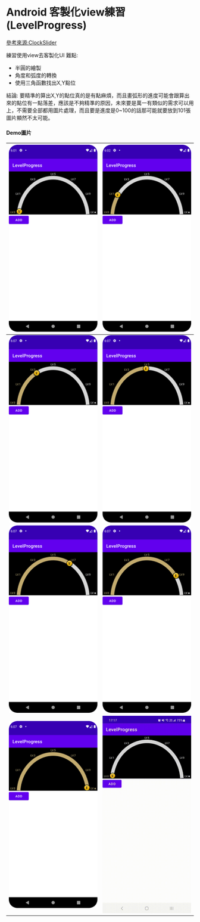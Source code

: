 # Android 客製化view練習(LevelProgress)

[參考來源:ClockSlider](https://github.com/a1573595/ClockSlider)

練習使用view去客製化UI
難點:
* 半圓的繪製
* 角度和弧度的轉換
* 使用三角函數找出X,Y點位

結論:
要精準的算出X,Y的點位真的是有點麻煩，而且畫弧形的進度可能會跟算出來的點位有一點落差，應該是不夠精準的原因，未來要是萬一有類似的需求可以用上，不需要全部都用圖片處理，而且要是進度是0~100的話那可能就要放到101張圖片顯然不太可能。

#### Demo圖片
| ![](https://github.com/CiaShangLin/ShangCustomViewPractice/blob/main/levelprogress/image/LV0.png) | ![](https://github.com/CiaShangLin/ShangCustomViewPractice/blob/main/levelprogress/image/LV1.png) | 
| -------- | -------- |
| ![](https://github.com/CiaShangLin/ShangCustomViewPractice/blob/main/levelprogress/image/LV3.png)    | ![](https://github.com/CiaShangLin/ShangCustomViewPractice/blob/main/levelprogress/image/LV5.png)    |
| ![](https://github.com/CiaShangLin/ShangCustomViewPractice/blob/main/levelprogress/image/LV7.png)| ![](https://github.com/CiaShangLin/ShangCustomViewPractice/blob/main/levelprogress/image/LV9.png)|
| ![](https://github.com/CiaShangLin/ShangCustomViewPractice/blob/main/levelprogress/image/LV10.png) | ![](https://github.com/CiaShangLin/ShangCustomViewPractice/blob/main/levelprogress/image/LevelProgress.gif)|